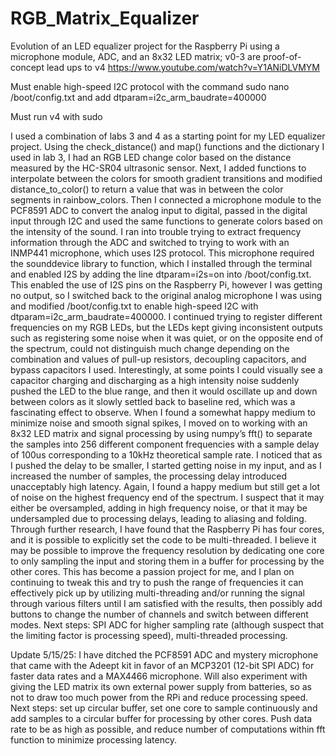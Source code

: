 # RGB_Matrix_Equalizer
Evolution of an LED equalizer project for the Raspberry Pi using a microphone module, ADC, and an 8x32 LED matrix; v0-3 are proof-of-concept lead ups to v4
https://www.youtube.com/watch?v=Y1ANiDLVMYM

Must enable high-speed I2C protocol with the command sudo nano /boot/config.txt and add dtparam=i2c_arm_baudrate=400000

Must run v4 with sudo

I used a combination of labs 3 and 4 as a starting point for my LED equalizer project. Using the check_distance() and map() functions and the dictionary I used in lab 3, I had an RGB LED change color based on the distance measured by the HC-SR04 ultrasonic sensor. Next, I added functions to interpolate between the colors for smooth gradient transitions and modified distance_to_color() to return a value that was in between the color segments in rainbow_colors. Then I connected a microphone module to the PCF8591 ADC to convert the analog input to digital, passed in the digital input through I2C and used the same functions to generate colors based on the intensity of the sound. I ran into trouble trying to extract frequency information through the ADC and switched to trying to work with an INMP441 microphone, which uses I2S protocol. This microphone required the sounddevice library to function, which I installed through the terminal and enabled I2S by adding the line dtparam=i2s=on into /boot/config.txt. This enabled the use of I2S pins on the Raspberry Pi, however I was getting no output, so I switched back to the original analog microphone I was using and modified /boot/config.txt to enable high-speed I2C with dtparam=i2c_arm_baudrate=400000. I continued trying to register different frequencies on my RGB LEDs, but the LEDs kept giving inconsistent outputs such as registering some noise when it was quiet, or on the opposite end of the spectrum, could not distinguish much change depending on the combination and values of pull-up resistors, decoupling capacitors, and bypass capacitors I used. Interestingly, at some points I could visually see a capacitor charging and discharging as a high intensity noise suddenly pushed the LED to the blue range, and then it would oscillate up and down between colors as it slowly settled back to baseline red, which was a fascinating effect to observe. When I found a somewhat happy medium to minimize noise and smooth signal spikes, I moved on to working with an 8x32 LED matrix and signal processing by using numpy’s fft() to separate the samples into 256 different component frequencies with a sample delay of 100us corresponding to a 10kHz theoretical sample rate. I noticed that as I pushed the delay to be smaller, I started getting noise in my input, and as I increased the number of samples, the processing delay introduced unacceptably high latency. Again, I found a happy medium but still get a lot of noise on the highest frequency end of the spectrum. I suspect that it may either be oversampled, adding in high frequency noise, or that it may be undersampled due to processing delays, leading to aliasing and folding. Through further research, I have found that the Raspberry Pi has four cores, and it is possible to explicitly set the code to be multi-threaded. I believe it may be possible to improve the frequency resolution by dedicating one core to only sampling the input and storing them in a buffer for processing by the other cores. This has become a passion project for me, and I plan on continuing to tweak this and try to push the range of frequencies it can effectively pick up by utilizing multi-threading and/or running the signal through various filters until I am satisfied with the results, then possibly add buttons to change the number of channels and switch between different modes. Next steps: SPI ADC for higher sampling rate (although suspect that the limiting factor is processing speed), multi-threaded processing.

Update 5/15/25: I have ditched the PCF8591 ADC and mystery microphone that came with the Adeept kit in favor of an MCP3201 (12-bit SPI ADC) for faster data rates and a MAX4466 microphone. Will also experiment with giving the LED matrix its own external power supply from batteries, so as not to draw too much power from the RPi and reduce processing speed. Next steps: set up circular buffer, set one core to sample continuously and add samples to a circular buffer for processing by other cores. Push data rate to be as high as possible, and reduce number of computations within fft function to minimize processing latency.
